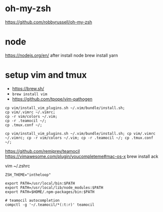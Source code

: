 # oh-my-zsh
https://github.com/robbyrussell/oh-my-zsh

# node
https://nodejs.org/en/
after install node
brew install yarn


# setup vim and tmux
* https://brew.sh/
* `brew install vim`
* https://github.com/tpope/vim-pathogen
```
cp vim/install_vim_plugins.sh ~/.vim/bundle/install.sh;
cp vim/.vimrc ~/.vimrc;
cp -r vim/colors ~/.vim;
cp -r .teamocil ~/;
cp .tmux.conf ~/;
```

`cp vim/install_vim_plugins.sh ~/.vim/bundle/install.sh; cp vim/.vimrc ~/.vimrc; cp -r vim/colors ~/.vim; cp -r .teamocil ~/; cp .tmux.conf ~/;`

https://github.com/remiprev/teamocil
https://vimawesome.com/plugin/youcompleteme#mac-os-x
brew install ack

vim ~/.zshrc
```
ZSH_THEME="intheloop"

export PATH=/usr/local/bin:$PATH
export PATH=/usr/local/lib/node_modules:$PATH
export PATH=$HOME/.npm-packages/bin:$PATH
```

```
# teamocil autocompletion
compctl -g '~/.teamocil/*(:t:r)' teamocil
```
